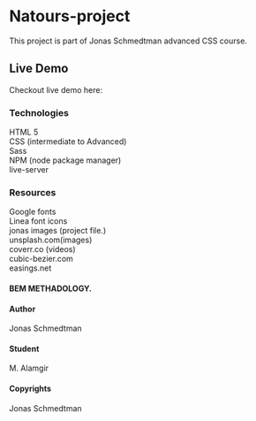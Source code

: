 # Natours-project
This project is part of Jonas Schmedtman advanced CSS course.<br/>
## Live Demo
Checkout live demo here:
### Technologies
HTML 5<br/>
CSS (intermediate to Advanced)<br/>
Sass<br/>
NPM (node package manager)<br/>
live-server<br/>
### Resources
Google fonts<br/>
Linea font icons<br />
jonas images (project file.)<br/>
unsplash.com(images)<br/>
coverr.co (videos)<br />
cubic-bezier.com<br />
easings.net<br />

#### BEM METHADOLOGY.
#### Author
Jonas Schmedtman
#### Student
M. Alamgir

#### Copyrights
Jonas Schmedtman
